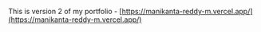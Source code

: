 This is version 2 of my portfolio - [https://manikanta-reddy-m.vercel.app/](https://manikanta-reddy-m.vercel.app/)
